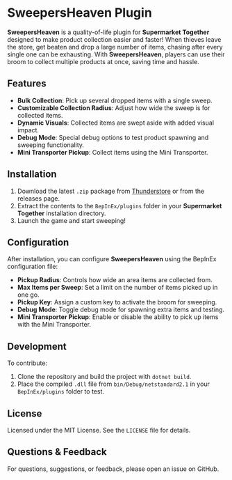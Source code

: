 # SweepersHeaven Plugin

**SweepersHeaven** is a quality-of-life plugin for **Supermarket Together** designed to make product collection easier and faster! When thieves leave the store, get beaten and drop a large number of items, chasing after every single one can be exhausting. With **SweepersHeaven**, players can use their broom to collect multiple products at once, saving time and hassle.

## Features

- **Bulk Collection**: Pick up several dropped items with a single sweep.
- **Customizable Collection Radius**: Adjust how wide the sweep is for collected items.
- **Dynamic Visuals**: Collected items are swept aside with added visual impact.
- **Debug Mode**: Special debug options to test product spawning and sweeping functionality.
- **Mini Transporter Pickup**: Collect items using the Mini Transporter.

## Installation

1. Download the latest `.zip` package from [Thunderstore](https://thunderstore.io/c/supermarket-together/p/DooDesch/SweepersHeaven/) or from the releases page.
2. Extract the contents to the `BepInEx/plugins` folder in your **Supermarket Together** installation directory.
3. Launch the game and start sweeping!

## Configuration

After installation, you can configure **SweepersHeaven** using the BepInEx configuration file:

- **Pickup Radius**: Controls how wide an area items are collected from.
- **Max Items per Sweep**: Set a limit on the number of items picked up in one go.
- **Pickup Key**: Assign a custom key to activate the broom for sweeping.
- **Debug Mode**: Toggle debug mode for spawning extra items and testing.
- **Mini Transporter Pickup**: Enable or disable the ability to pick up items with the Mini Transporter.

## Development

To contribute:

1. Clone the repository and build the project with `dotnet build`.
2. Place the compiled `.dll` file from `bin/Debug/netstandard2.1` in your `BepInEx/plugins` folder to test.

## License

Licensed under the MIT License. See the `LICENSE` file for details.

## Questions & Feedback

For questions, suggestions, or feedback, please open an issue on GitHub.
